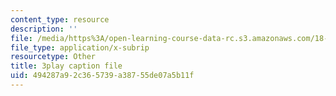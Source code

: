 ```yaml
---
content_type: resource
description: ''
file: /media/https%3A/open-learning-course-data-rc.s3.amazonaws.com/18-01sc-single-variable-calculus-fall-2010/494287a92c365739a38755de07a5b11f_55ncRlBZstA.vtt
file_type: application/x-subrip
resourcetype: Other
title: 3play caption file
uid: 494287a9-2c36-5739-a387-55de07a5b11f
---
```

